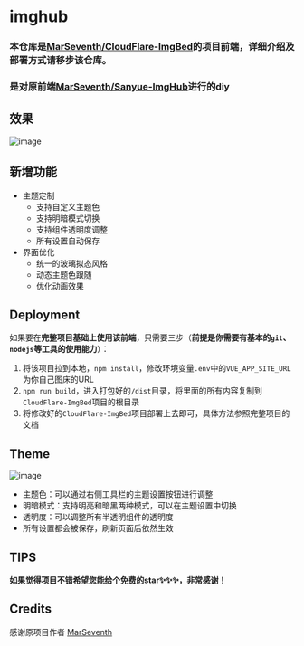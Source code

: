 # imghub

### 本仓库是[MarSeventh/CloudFlare-ImgBed](https://github.com/MarSeventh/CloudFlare-ImgBed)的项目前端，详细介绍及部署方式请移步该仓库。
### 是对原前端[MarSeventh/Sanyue-ImgHub](https://github.com/MarSeventh/Sanyue-ImgHub)进行的diy

## 效果

![image](https://github.com/user-attachments/assets/23ab84f3-85a8-41c4-b5ae-70ff92ef4797)


## 新增功能

- 主题定制
  - 支持自定义主题色
  - 支持明暗模式切换
  - 支持组件透明度调整
  - 所有设置自动保存
- 界面优化
  - 统一的玻璃拟态风格
  - 动态主题色跟随
  - 优化动画效果


## Deployment

如果要在**完整项目基础上使用该前端**，只需要三步（**前提是你需要有基本的`git`、`nodejs`等工具的使用能力**）：

1. 将该项目拉到本地，`npm install`，修改环境变量`.env`中的`VUE_APP_SITE_URL`为你自己图床的URL
2. `npm run build`，进入打包好的`/dist`目录，将里面的所有内容复制到`CloudFlare-ImgBed`项目的根目录
3. 将修改好的`CloudFlare-ImgBed`项目部署上去即可，具体方法参照完整项目的文档

## Theme
![image](https://github.com/user-attachments/assets/2788fe9c-6c54-44a6-bb99-a37a11da85ec)

- 主题色：可以通过右侧工具栏的主题设置按钮进行调整
- 明暗模式：支持明亮和暗黑两种模式，可以在主题设置中切换
- 透明度：可以调整所有半透明组件的透明度
- 所有设置都会被保存，刷新页面后依然生效

## TIPS

**如果觉得项目不错希望您能给个免费的star✨✨✨，非常感谢！**

## Credits

感谢原项目作者 [MarSeventh](https://github.com/MarSeventh)
